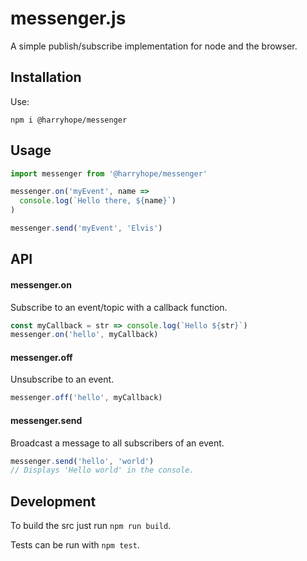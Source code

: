 # messenger.js
A simple publish/subscribe implementation for node and the browser.

## Installation
Use:
```
npm i @harryhope/messenger
```

## Usage
```js
import messenger from '@harryhope/messenger'

messenger.on('myEvent', name =>
  console.log(`Hello there, ${name}`)
)

messenger.send('myEvent', 'Elvis')
```

## API

#### messenger.on
Subscribe to an event/topic with a callback function.
```js
const myCallback = str => console.log(`Hello ${str}`)
messenger.on('hello', myCallback)
```

#### messenger.off
Unsubscribe to an event.
```js
messenger.off('hello', myCallback)
```

#### messenger.send
Broadcast a message to all subscribers of an event.
```js
messenger.send('hello', 'world')
// Displays 'Hello world' in the console.
```

## Development
To build the src just run `npm run build`.

Tests can be run with `npm test`.
